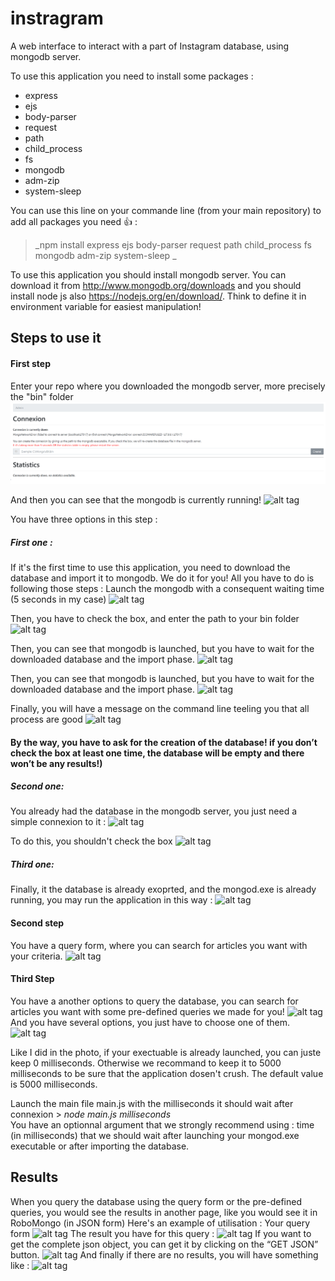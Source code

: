 # instragram
A web interface to interact with a part of Instagram database, using mongodb server.

To use this application you need to install some packages :
- express
- ejs
- body-parser
- request
- path
- child_process
- fs
- mongodb
- adm-zip
- system-sleep

You can use this line on your commande line (from your main repository) to add all packages you need :+1: :
> _npm install express ejs body-parser request path child_process fs mongodb adm-zip system-sleep _

To use this application you should install mongodb server. You can download it from http://www.mongodb.org/downloads and you should install node js also https://nodejs.org/en/download/. Think to define it in environment variable for easiest manipulation!

## Steps to use it

#### First step
Enter your repo where you downloaded the mongodb server, more precisely the "bin" folder
![alt tag](https://github.com/absabry/instragram/blob/master/images/connexion.PNG)

And then you can see that the mongodb is currently running!
![alt tag](https://github.com/absabry/mongodb/blob/master/images/mongod.PNG)

You have three options in this step : 

##### First one : 
If it's the first time to use this application, you need to download the database and import it to mongodb. We do it for you! 
All you have to do is following those steps : 
Launch the mongodb with a consequent waiting time (5 seconds in my case)
![alt tag](https://github.com/absabry/mongodb/blob/master/images/1_node.PNG)

Then, you have to check the box, and enter the path to your bin folder
![alt tag](https://github.com/absabry/mongodb/blob/master/images/1_path.PNG)

Then, you can see that mongodb is launched, but you have to wait for the downloaded database and the import phase.
![alt tag](https://github.com/absabry/mongodb/blob/master/images/1_cmdafter.PNG)

Then, you can see that mongodb is launched, but you have to wait for the downloaded database and the import phase.
![alt tag](https://github.com/absabry/mongodb/blob/master/images/1_cmdafter.PNG.PNG)

Finally, you will have a message on the command line teeling you that all process are good 
![alt tag](https://github.com/absabry/mongodb/blob/master/images/1_finally.PNG)

#### By the way, you have to ask for the creation of the database! if you don’t check the box at least one time, the database will be empty and there won’t be any results!) ####


##### Second one:
You  already had the database in the mongodb server, you just need a simple connexion to it : 
![alt tag](https://github.com/absabry/mongodb/blob/master/images/2.PNG)

To do this, you shouldn't check the box 
![alt tag](https://github.com/absabry/mongodb/blob/master/images/2_path.PNG)


##### Third one: 
Finally, it the database is already exoprted, and the mongod.exe is already running, you may run the application 
in this way : 
![alt tag](https://github.com/absabry/mongodb/blob/master/images/3.PNG)
#### Second step

You have a query form, where you can search for articles you want with your criteria.
![alt tag](https://github.com/absabry/mongodb/blob/master/images/queryform.JPG)

#### Third Step
You have a another options to query the database, you can search for articles you want with some pre-defined queries we made for you!
![alt tag](https://github.com/absabry/mongodb/blob/master/images/auto.JPG)
And you have several options, you just have to choose one of them.
![alt tag](https://github.com/absabry/mongodb/blob/master/images/options.png)

Like I did in the photo, if your exectuable is already launched, you can juste keep 0 milliseconds. Otherwise we recommand to keep it to 5000 milliseconds to be sure that the application dosen't crush. The default value is 5000 milliseconds. 


Launch the main file main.js with the milliseconds it should wait after connexion > _node main.js milliseconds_  
You have an optionnal argument that we strongly recommend using : time (in milliseconds) that we should wait after launching your mongod.exe executable or after importing the database.

## Results
When you query the database using the query form or the pre-defined queries, you would see the results in another page, like you would see it in RoboMongo (in JSON form)
Here's an example of utilisation :
Your query form
![alt tag](https://github.com/absabry/mongodb/blob/master/images/pres-result.JPG)
The result you have for this query :
![alt tag](https://github.com/absabry/mongodb/blob/master/images/results.JPG)
If you want to get the complete json object, you can get it by clicking on the “GET JSON”
button.
![alt tag](https://github.com/absabry/mongodb/blob/master/images/json.JPG)
And finally if there are no results, you will have something like :
![alt tag](https://github.com/absabry/mongodb/blob/master/images/noresult.JPG)

